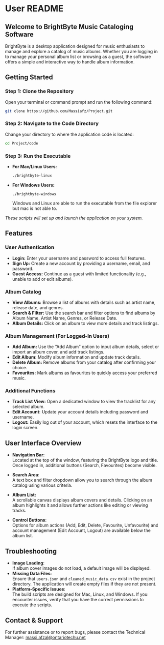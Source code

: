 # User README

## Welcome to BrightByte Music Cataloging Software

BrightByte is a desktop application designed for music enthusiasts to manage and explore a catalog of music albums. Whether you are logging in to manage your personal album list or browsing as a guest, the software offers a simple and interactive way to handle album information.

## Getting Started

### Step 1: Clone the Repository

Open your terminal or command prompt and run the following command:
```bash
git clone https://github.com/Massiafz/Project.git
```

### Step 2: Navigate to the Code Directory

Change your directory to where the application code is located:
```bash
cd Project/code
```

### Step 3: Run the Executable

- **For Mac/Linux Users:**
  ```bash
  ./brightbyte-linux
  ```
- **For Windows Users:**
  ```batch
  ./brightbyte-windows
  ```
  Windows and Linux are able to run the executable from the file explorer but mac is not able to.

*These scripts will set up and launch the application on your system.*

## Features

### User Authentication

- **Login:** Enter your username and password to access full features.
- **Sign Up:** Create a new account by providing a username, email, and password.
- **Guest Access:** Continue as a guest with limited functionality (e.g., unable to add or edit albums).

### Album Catalog

- **View Albums:** Browse a list of albums with details such as artist name, release date, and genres.
- **Search & Filter:** Use the search bar and filter options to find albums by Album Name, Artist Name, Genres, or Release Date.
- **Album Details:** Click on an album to view more details and track listings.

### Album Management (For Logged-In Users)

- **Add Album:** Use the “Add Album” option to input album details, select or import an album cover, and add track listings.
- **Edit Album:** Modify album information and update track details.
- **Delete Album:** Remove albums from your catalog after confirming your choice.
- **Favourites:** Mark albums as favourites to quickly access your preferred music.

### Additional Functions

- **Track List View:** Open a dedicated window to view the tracklist for any selected album.
- **Edit Account:** Update your account details including password and username.
- **Logout:** Easily log out of your account, which resets the interface to the login screen.

## User Interface Overview

- **Navigation Bar:**  
  Located at the top of the window, featuring the BrightByte logo and title. Once logged in, additional buttons (Search, Favourites) become visible.
  
- **Search Area:**  
  A text box and filter dropdown allow you to search through the album catalog using various criteria.
  
- **Album List:**  
  A scrollable canvas displays album covers and details. Clicking on an album highlights it and allows further actions like editing or viewing tracks.

- **Control Buttons:**  
  Options for album actions (Add, Edit, Delete, Favourite, Unfavourite) and account management (Edit Account, Logout) are available below the album list.

## Troubleshooting

- **Image Loading:**  
  If album cover images do not load, a default image will be displayed.
- **Missing Data Files:**  
  Ensure that `users.json` and `cleaned_music_data.csv` exist in the project directory. The application will create empty files if they are not present.
- **Platform-Specific Issues:**  
  The build scripts are designed for Mac, Linux, and Windows. If you encounter issues, verify that you have the correct permissions to execute the scripts.

## Contact & Support

For further assistance or to report bugs, please contact the Technical Manager: massi.afzal@ontariotechu.net

